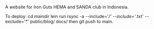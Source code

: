 A website for Iron Guts HEMA and SANDA club in Indonesia.

To deploy:
cd maindir
lein run
rsync -a --include='*/' --include='*.txt' --exclude='*' public/blog/ docs/
    then git push to main.
